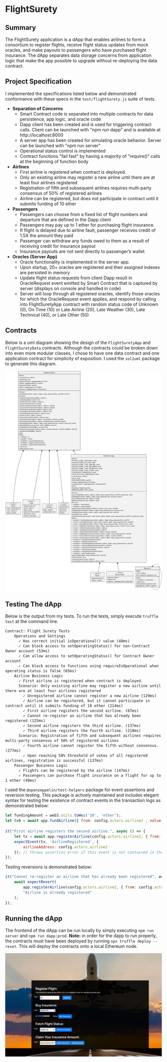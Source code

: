 # FlightSurety

## Summary
The FlightSurety application is a dApp that enables airlines to form a consortium to register flights, receive flight status updates from mock oracles, and make payouts to passengers who have purchased flight insurance.  The dApp separates data storage concerns from application logic that make the app possible to upgrade without re-deploying the data contract.

## Project Specification 
I implemented the specifications listed below and demonstrated conformance with these specs in the `test/flightSurety.js` suite of tests.

- **Separation of Concerns**
    - Smart Contract code is separated into multiple contracts for data persistence, app logic, and oracle code
    - Dapp client has been created and is used for triggering contract calls. Client can be launched with "npm run dapp" and is available at http://localhost:8000
    - A server app has been created for simulating oracle behavior. Server can be launched with "npm run server"
    - Operational status control is implemented
    - Contract functions "fail fast" by having a majority of "require()" calls at the beginning of function body
- **Airlines**
    - First airline is registered when contract is deployed.
    - Only an existing airline may register a new airline until there are at least four airlines registered
    - Registration of fifth and subsequent airlines requires multi-party consensus of 50% of registered airlines
    - Airline can be registered, but does not participate in contract until it submits funding of 10 ether
- **Passengers**
    - Passengers can choose from a fixed list of flight numbers and departure that are defined in the Dapp client
    - Passengers may pay up to 1 ether for purchasing flight insurance.
    - If flight is delayed due to airline fault, passenger receives credit of 1.5X the amount they paid
    - Passenger can withdraw any funds owed to them as a result of receiving credit for insurance payout
    - Insurance payouts are not sent directly to passenger’s wallet
- **Oracles (Server App)**
    - Oracle functionality is implemented in the server app.
    - Upon startup, 20+ oracles are registered and their assigned indexes are persisted in memory
    - Update flight status requests from client Dapp result in OracleRequest event emitted by Smart Contract that is captured by server (displays on console and handled in code)
    - Server will loop through all registered oracles, identify those oracles for which the OracleRequest event applies, and respond by calling into FlightSuretyApp contract with random status code of Unknown (0), On Time (10) or Late Airline (20), Late Weather (30), Late Technical (40), or Late Other (50)

## Contracts
Below is a uml diagram showing the design of the `FlightSuretyApp` and `FlightSuretyData` contracts.  Although the contracts could be broken down into even more modular classes, I chose to have one data contract and one application contract for simplicity of exposition.  I used the `sol2uml` package to generate this diagram.

![Contract UML](img/project4.svg)

## Testing The dApp
Below is the output from my tests.  To run the tests, simply execute `truffle test` at the command line.
```
Contract: Flight Surety Tests
    Operations and Settings
      ✓ Has correct initial isOperational() value (48ms)
      ✓ Can block access to setOperatingStatus() for non-Contract Owner account (53ms)
      ✓ Can allow access to setOperatingStatus() for Contract Owner account
      ✓ Can block access to functions using requireIsOperational when operating status is false (65ms)
    Airline Business Logic
      ✓ First airline is registered when contract is deployed.
      Scenario: Only existing airline may register a new airline until there are at least four airlines registered
        ✓ Unregistered airline cannot register a new airline (129ms)
        ✓ Airline can be registered, but it cannot participate in contract until it submits funding of 10 ether (214ms)
        ✓ First airline registers the second airline. (87ms)
        ✓ Cannot re-register an airline that has already been registered (125ms)
        ✓ Second airline registers the third airline. (137ms)
        ✓ Third airline registers the fourth airline. (218ms)
      Scenario: Registration of fifth and subsequent airlines requires multi-party consensus of 50% of registered airlines
        ✓ Fourth airline cannot register the fifth without consensus. (277ms)
        ✓ Upon reaching 50% threshold of votes of all registered airlines, registration is successful (137ms)
    Passenger Business Logic
      ✓ Flights can be registered by the airline (147ms)
      ✓ Passengers can purchase flight insurance on a flight for up to 1 ether (49ms)
```

I used the `@openzeppelin/test-helpers` package for event assertions and reversion testing.  This package is actively maintained and includes elegant syntax for testing the existence of contract events in the transaction logs as demonstrated below:
```javascript
let fundingAmount = web3.utils.toWei('10', 'ether'); 
let tx0 = await app.fundAirline({ from: config.actors.airline2 , value: fundingAmount })

it("First airline registers the second airline.", async () => {
    let tx = await app.registerAirline(config.actors.airline2, { from: config.actors.airline1 });
    expectEvent(tx, 'AirlineRegistered', {
        airlineAddress: config.actors.airline2
    }); // throws assertion error if this event is not contained in the tx transaction logs
});
```
Testing reversions is demonstrated below:
```javascript
it("Cannot re-register an airline that has already been registered", async () => {
    await expectRevert(
        app.registerAirline(config.actors.airline2, { from: config.actors.airline1 }),
        "Airline is already registered"
    );
});
```

## Running the dApp
The frontend of the dApp can be run locally by simply executing `npm run server` and `npm run dapp:prod`.  **Note:** in order for the dapp to run properly, the contracts must have been deployed by running `npx truffle deploy --reset`.  This will deploy the contracts onto a local Ethereum node.

![Frontend Screenshot](img/flightsurety.png)
